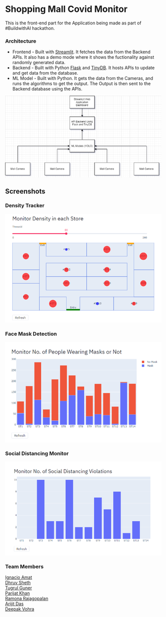 # Shopping Mall Covid Monitor
This is the front-end part for the Application being made as part of #BuildwithAI hackathon.

### Architecture
- Frontend - Built with [Streamlit](https://www.streamlit.io/). It fetches the data from the Backend APIs. It also has a demo mode where it shows the fuctionality against randomly generated data.
- Backend - Built with Python [Flask](https://flask.palletsprojects.com/en/1.1.x/) and [TinyDB](https://tinydb.readthedocs.io/en/stable/). It hosts APIs to update and get data from the database.
- ML Model - Built with Python. It gets the data from the Cameras, and runs the algorithms to get the output. The Output is then sent to the Backend database using the APIs.
  
![Architecture Image](diagram.png)


## Screenshots
### Density Tracker
![Density Chart](density.png)

### Face Mask Detection
![Masks Chart](masks.png)

### Social Distancing Monitor
![Distance Violation Chart](distance.png)

### Team Members
[Ignacio Amat](https://github.com/IgnacioAmat)  
[Dhruv Sheth](https://github.com/dhruvsheth-ai)  
[Tugrul Guner](https://github.com/tugrulguner)  
[Parijat Khan](https://github.com/Parijat29)  
[Ramona Rajagopalan](https://www.linkedin.com/in/ramona-rajagopalan/)  
[Arijit Das](https://github.com/arijitdas123student)  
[Deepak Vohra](#)
